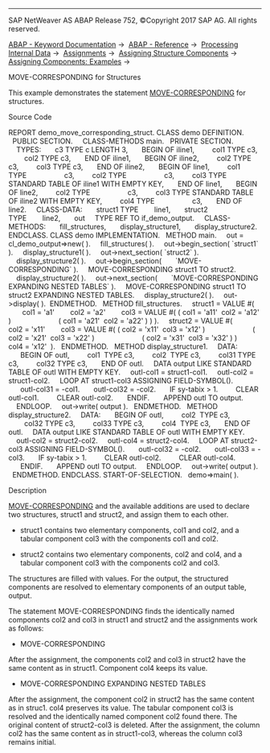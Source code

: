   

* * *

SAP NetWeaver AS ABAP Release 752, ©Copyright 2017 SAP AG. All rights reserved.

[ABAP - Keyword Documentation](javascript:call_link\('abenabap.htm'\)) →  [ABAP - Reference](javascript:call_link\('abenabap_reference.htm'\)) →  [Processing Internal Data](javascript:call_link\('abenabap_data_working.htm'\)) →  [Assignments](javascript:call_link\('abenvalue_assignments.htm'\)) →  [Assigning Structure Components](javascript:call_link\('abencorresponding.htm'\)) →  [Assigning Components: Examples](javascript:call_link\('abencorresponding_abexas.htm'\)) → 

MOVE-CORRESPONDING for Structures

This example demonstrates the statement [MOVE-CORRESPONDING](javascript:call_link\('abapmove-corresponding.htm'\)) for structures.

Source Code

REPORT demo\_move\_corresponding\_struct.
CLASS demo DEFINITION.
  PUBLIC SECTION.
    CLASS-METHODS main.
  PRIVATE SECTION.
    TYPES:
      c3 TYPE c LENGTH 3,
      BEGIN OF iline1,
        col1 TYPE c3,
        col2 TYPE c3,
      END OF iline1,
      BEGIN OF iline2,
        col2 TYPE c3,
        col3 TYPE c3,
      END OF iline2,
      BEGIN OF line1,
        col1 TYPE                   c3,
        col2 TYPE                   c3,
        col3 TYPE STANDARD TABLE OF iline1 WITH EMPTY KEY,
      END OF line1,
      BEGIN OF line2,
        col2 TYPE                   c3,
        col3 TYPE STANDARD TABLE OF iline2 WITH EMPTY KEY,
        col4 TYPE                   c3,
      END OF line2.
    CLASS-DATA:
      struct1 TYPE        line1,
      struct2 TYPE        line2,
      out     TYPE REF TO if\_demo\_output.
    CLASS-METHODS:
      fill\_structures,
      display\_structure1,
      display\_structure2.
ENDCLASS.
CLASS demo IMPLEMENTATION.
  METHOD main.
    out = cl\_demo\_output=>new( ).
    fill\_structures( ).
    out->begin\_section( \`struct1\` ).
    display\_structure1( ).
    out->next\_section( \`struct2\` ).
    display\_structure2( ).
    out->begin\_section(
      \`MOVE-CORRESPONDING\` ).
    MOVE-CORRESPONDING struct1 TO struct2.
    display\_structure2( ).
    out->next\_section(
      \`MOVE-CORRESPONDING EXPANDING NESTED TABLES\` ).
    MOVE-CORRESPONDING struct1 TO struct2 EXPANDING NESTED TABLES.
    display\_structure2( ).
    out->display( ).  ENDMETHOD.
  METHOD fill\_structures.
    struct1 = VALUE #(
       col1 = 'a1'
       col2 = 'a2'
       col3 = VALUE #( ( col1 = 'a11'  col2 = 'a12' )
                       ( col1 = 'a21'  col2 = 'a22' ) ) ).
    struct2 = VALUE #(
       col2 = 'x11'
       col3 = VALUE #( ( col2 = 'x11'  col3 = 'x12' )
                       ( col2 = 'x21'  col3 = 'x22' )
                       ( col2 = 'x31'  col3 = 'x32' ) )
       col4 = 'x12'  ).
  ENDMETHOD.
  METHOD display\_structure1.
    DATA:
      BEGIN OF outl,
        col1  TYPE c3,
        col2  TYPE c3,
        col31 TYPE c3,
        col32 TYPE c3,
      END OF outl.
    DATA output LIKE STANDARD TABLE OF outl WITH EMPTY KEY.
    outl-col1 = struct1-col1.
    outl-col2 = struct1-col2.
    LOOP AT struct1-col3 ASSIGNING FIELD-SYMBOL(<col3>).
      outl-col31 = <col3>-col1.
      outl-col32 = <col3>-col2.
      IF sy-tabix > 1.
        CLEAR outl-col1.
        CLEAR outl-col2.
      ENDIF.
      APPEND outl TO output.
    ENDLOOP.
    out->write( output ).
  ENDMETHOD.
  METHOD display\_structure2.
    DATA:
      BEGIN OF outl,
        col2  TYPE c3,
        col32 TYPE c3,
        col33 TYPE c3,
        col4  TYPE c3,
      END OF outl.
    DATA output LIKE STANDARD TABLE OF outl WITH EMPTY KEY.
    outl-col2 = struct2-col2.
    outl-col4 = struct2-col4.
    LOOP AT struct2-col3 ASSIGNING FIELD-SYMBOL(<col3>).
      outl-col32 = <col3>-col2.
      outl-col33 = <col3>-col3.
      IF sy-tabix > 1.
        CLEAR outl-col2.
        CLEAR outl-col4.
      ENDIF.
      APPEND outl TO output.
    ENDLOOP.
    out->write( output ).
  ENDMETHOD.
ENDCLASS.
START-OF-SELECTION.
  demo=>main( ).

Description

[MOVE-CORRESPONDING](javascript:call_link\('abapmove-corresponding_structure.htm'\)) and the available additions are used to declare two structures, struct1 and struct2, and assign them to each other.

-   struct1 contains two elementary components, col1 and col2, and a tabular component col3 with the components col1 and col2.

-   struct2 contains two elementary components, col2 and col4, and a tabular component col3 with the components col2 and col3.

The structures are filled with values. For the output, the structured components are resolved to elementary components of an output table, output.

The statement MOVE-CORRESPONDING finds the identically named components col2 and col3 in struct1 and struct2 and the assignments work as follows:

-   MOVE-CORRESPONDING

After the assignment, the components col2 and col3 in struct2 have the same content as in struct1. Component col4 keeps its value.

-   MOVE-CORRESPONDING EXPANDING NESTED TABLES

After the assignment, the component col2 in struct2 has the same content as in struc1. col4 preserves its value. The tabular component col3 is resolved and the identically named component col2 found there. The original content of struct2-col3 is deleted. After the assignment, the column col2 has the same content as in struct1-col3, whereas the column col3 remains initial.